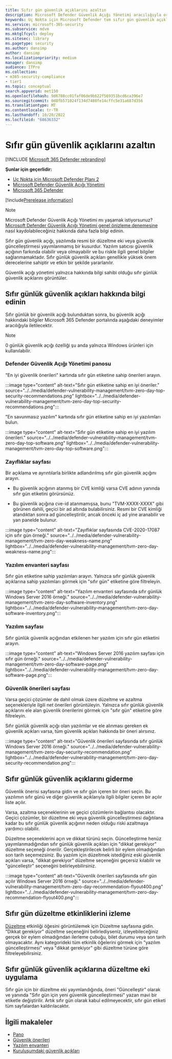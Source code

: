 ```yaml
---
title: Sıfır gün güvenlik açıklarını azaltın
description: Microsoft Defender Güvenlik Açığı Yönetimi aracılığıyla ortamınızdaki sıfır gün güvenlik açıklarını bulmayı ve azaltmayı öğrenin.
keywords: Uç Nokta için Microsoft Defender tvm sıfır gün güvenlik açıkları, tvm, tehdit & güvenlik açığı yönetimi, sıfır gün, 0 gün, 0 günlük güvenlik açıklarını azaltma, güvenlik açığı olan CVE, mdvm, Microsoft Defender Güvenlik Açığı Yönetimi
ms.service: microsoft-365-security
ms.subservice: mdvm
ms.mktglfcycl: deploy
ms.sitesec: library
ms.pagetype: security
ms.author: dansimp
author: dansimp
ms.localizationpriority: medium
manager: dansimp
audience: ITPro
ms.collection:
- m365-security-compliance
- tier1
ms.topic: conceptual
search.appverid: met150
ms.openlocfilehash: 9d6788cc01faf06de9b622f569351bcd6ca396e7
ms.sourcegitcommit: 0d8fb571024f134d7480fe14cffc5e31a687d356
ms.translationtype: MT
ms.contentlocale: tr-TR
ms.lasthandoff: 10/20/2022
ms.locfileid: "68636332"
---
```

# <a name="mitigate-zero-day-vulnerabilities"></a>Sıfır gün güvenlik açıklarını azaltın

[!INCLUDE [Microsoft 365 Defender rebranding](../../includes/microsoft-defender.md)]

**Şunlar için geçerlidir:**

- [Uç Nokta için Microsoft Defender Planı 2](https://go.microsoft.com/fwlink/?linkid=2154037)
- [Microsoft Defender Güvenlik Açığı Yönetimi](index.yml)
- [Microsoft 365 Defender](https://go.microsoft.com/fwlink/?linkid=2118804)

[!include[Prerelease information](../../includes/prerelease.md)]

>[!Note]
> Microsoft Defender Güvenlik Açığı Yönetimi mı yaşamak istiyorsunuz? [Microsoft Defender Güvenlik Açığı Yönetimi genel önizleme denemesine](../defender-vulnerability-management/get-defender-vulnerability-management.md) nasıl kaydolabileceğiniz hakkında daha fazla bilgi edinin.

Sıfır gün güvenlik açığı, yazılımda resmi bir düzeltme eki veya güvenlik güncelleştirmesi yayımlanmamış bir kusurdur. Yazılım satıcısı güvenlik açığının farkında olabilir veya olmayabilir ve bu riskle ilgili genel bilgiler sağlanmamaktadır. Sıfır günlük güvenlik açıkları genellikle yüksek önem derecelerine sahiptir ve etkin bir şekilde yararlanılır.

Güvenlik açığı yönetimi yalnızca hakkında bilgi sahibi olduğu sıfır günlük güvenlik açıklarını görüntüler.

## <a name="find-information-about-zero-day-vulnerabilities"></a>Sıfır günlük güvenlik açıkları hakkında bilgi edinin

Sıfır günlük bir güvenlik açığı bulunduktan sonra, bu güvenlik açığı hakkındaki bilgiler Microsoft 365 Defender portalında aşağıdaki deneyimler aracılığıyla iletilecektir.

> [!NOTE]
> 0 günlük güvenlik açığı özelliği şu anda yalnızca Windows ürünleri için kullanılabilir.

### <a name="defender-vulnerability-management-dashboard"></a>Defender Güvenlik Açığı Yönetimi panosu

"En iyi güvenlik önerileri" kartında sıfır gün etiketine sahip önerileri arayın.

:::image type="content" alt-text="Sıfır gün etiketine sahip en iyi öneriler." source="../../media/defender-vulnerability-management/tvm-zero-day-top-security-recommendations.png" lightbox="../../media/defender-vulnerability-management/tvm-zero-day-top-security-recommendations.png":::

"En savunmasız yazılım" kartında sıfır gün etiketine sahip en iyi yazılımları bulun.

:::image type="content" alt-text="Sıfır gün etiketine sahip en iyi yazılım önerileri." source="../../media/defender-vulnerability-management/tvm-zero-day-top-software.png" lightbox="../../media/defender-vulnerability-management/tvm-zero-day-top-software.png":::

### <a name="weaknesses-page"></a>Zayıflıklar sayfası

Bir açıklama ve ayrıntılarla birlikte adlandırılmış sıfır gün güvenlik açığını arayın.

- Bu güvenlik açığının atanmış bir CVE kimliği varsa CVE adının yanında sıfır gün etiketini görürsünüz.

- Bu güvenlik açığına cve-id atanmamışsa, bunu "TVM-XXXX-XXXX" gibi görünen dahili, geçici bir ad altında bulabilirsiniz. Resmi bir CVE kimliği atandıktan sonra ad güncelleştirilir, ancak önceki iç ad yine aranabilir ve yan panelde bulunur.

:::image type="content" alt-text="Zayıflıklar sayfasında CVE-2020-17087 için sıfır gün örneği." source="../../media/defender-vulnerability-management/tvm-zero-day-weakness-name.png" lightbox="../../media/defender-vulnerability-management/tvm-zero-day-weakness-name.png":::

### <a name="software-inventory-page"></a>Yazılım envanteri sayfası

Sıfır gün etiketine sahip yazılımları arayın. Yalnızca sıfır günlük güvenlik açıklarına sahip yazılımları görmek için "sıfır gün" etiketine göre filtreleyin.

:::image type="content" alt-text="Yazılım envanteri sayfasında sıfır günlük Windows Server 2016 örneği." source="../../media/defender-vulnerability-management/tvm-zero-day-software-inventory.png" lightbox="../../media/defender-vulnerability-management/tvm-zero-day-software-inventory.png":::

### <a name="software-page"></a>Yazılım sayfası

Sıfır günlük güvenlik açığından etkilenen her yazılım için sıfır gün etiketini arayın.

:::image type="content" alt-text="Windows Server 2016 yazılım sayfası için sıfır gün örneği." source="../../media/defender-vulnerability-management/tvm-zero-day-software-page.png" lightbox="../../media/defender-vulnerability-management/tvm-zero-day-software-page.png":::

### <a name="security-recommendations-page"></a>Güvenlik önerileri sayfası

Varsa geçici çözümler de dahil olmak üzere düzeltme ve azaltma seçenekleriyle ilgili net önerileri görüntüleyin. Yalnızca sıfır günlük güvenlik açıklarını ele alan güvenlik önerilerini görmek için "sıfır gün" etiketine göre filtreleyin.

Sıfır günlük güvenlik açığı olan yazılımlar ve ele alınması gereken ek güvenlik açıkları varsa, tüm güvenlik açıkları hakkında bir öneri alırsınız.

:::image type="content" alt-text="Güvenlik önerileri sayfasında sıfır günlük Windows Server 2016 örneği." source="../../media/defender-vulnerability-management/tvm-zero-day-security-recommendation.png" lightbox="../../media/defender-vulnerability-management/tvm-zero-day-security-recommendation.png":::

## <a name="addressing-zero-day-vulnerabilities"></a>Sıfır günlük güvenlik açıklarını giderme

Güvenlik önerisi sayfasına gidin ve sıfır gün içeren bir öneri seçin. Bu yazılımın sıfır günü ve diğer güvenlik açıklarıyla ilgili bilgiler içeren bir açılır liste açılır.

Varsa, azaltma seçeneklerinin ve geçici çözümlerin bağlantısı olacaktır. Geçici çözümler, bir düzeltme eki veya güvenlik güncelleştirmesi dağıtılana kadar bu sıfır günlük güvenlik açığının neden olduğu riski azaltmaya yardımcı olabilir.

Düzeltme seçeneklerini açın ve dikkat türünü seçin. Güncelleştirme henüz yayımlanmadığından sıfır günlük güvenlik açıkları için "dikkat gerekiyor" düzeltme seçeneği önerilir. Gerçekleştirilecek belirli bir eylem olmadığından son tarih seçemezsiniz. Bu yazılım için düzeltmek istediğiniz eski güvenlik açıkları varsa, "dikkat gerekiyor" düzeltme seçeneğini geçersiz kılabilir ve "güncelleştir" seçeneğini belirleyebilirsiniz.

:::image type="content" alt-text="Güvenlik önerileri sayfasında sıfır gün açılır Windows Server 2016 örneği." source="../../media/defender-vulnerability-management/tvm-zero-day-recommendation-flyout400.png" lightbox="../../media/defender-vulnerability-management/tvm-zero-day-recommendation-flyout400.png":::

## <a name="track-zero-day-remediation-activities"></a>Sıfır gün düzeltme etkinliklerini izleme

[Düzeltme](tvm-remediation.md) etkinliği öğesini görüntülemek için Düzeltme sayfasına gidin. "Dikkat gerekiyor" düzeltme seçeneğini belirlediyseniz, izleyebileceğiniz gerçek bir eylem olmadığından ilerleme çubuğu, bilet durumu veya son tarih olmayacaktır. Aynı kategorideki tüm etkinlik öğelerini görmek için "yazılım güncelleştirmesi" veya "dikkat gerekiyor" gibi düzeltme türüne göre filtreleyebilirsiniz.

## <a name="patching-zero-day-vulnerabilities"></a>Sıfır günlük güvenlik açıklarına düzeltme eki uygulama

Sıfır gün için bir düzeltme eki yayımlandığında, öneri "Güncelleştir" olarak ve yanında "Sıfır gün için yeni güvenlik güncelleştirmesi" yazan mavi bir etiketle değiştirilir. Artık sıfır gün olarak kabul edilmeyecektir, sıfır gün etiketi tüm sayfalardan kaldırılacaktır.

## <a name="related-articles"></a>İlgili makaleler

- [Pano](tvm-dashboard-insights.md)
- [Güvenlik önerileri](tvm-security-recommendation.md)
- [Yazılım envanteri](tvm-software-inventory.md)
- [Kuruluşumdaki güvenlik açıkları](tvm-weaknesses.md)
